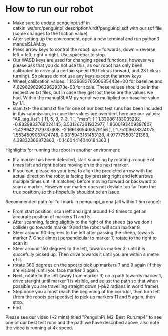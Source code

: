 # How to run our robot

- Make sure to update penguinpi.sdf in catkin_ws/src/penguinpi_description/urdf/penguinpi.sdf with our sdf file
	(some changes to the friction value)
- After setting up the environment, open a new terminal and run python3 manualSLAM.py
- Press arrow keys to control the robot: up = forwards, down = reverse, left = left, right = right. Use spacebar to stop.
- Our WASD keys are used for changing speed functions, however we please ask that you do not use this, as our robot has only been calibrated to drive at a certain speed (60 ticks/s forward, and 28 ticks/s turning). So please do not use any keys except the arrow keys.
- Wheel_calibration values: 1.142968276500685443e+00 for baseline and 4.629629629629629373e-03 for scale. These values should be in the respective txt files, but in case they get lost these are the values we had. Within the manualSLAM.py script we multiplied our baseline value by 1.1.
- slam.txt- the slam.txt file for one of our best test runs has been included in this submission, in case the values are overided, here are our values:
  "AR_tag_list": [
    11,
    5,
    9,
    7,
    3,
    1
  ],
  "map": [
    [
      1.330861183035292,
      -0.8339833768024145,
      3.531267361932977,
      1.8600193409397807,
      -1.4289422179737608,
      -2.1661805408529156
    ],
    [
      1.75109678374075,
      1.5534509057424748,
      0.8315943161453128,
      4.977775503121363,
      4.39832366872863,
      -0.14604414040194363
    ]

Highlights for running the robot in another environment:
- If a marker has been detected, start scanning by rotating a couple of times left and right before moving on to the next marker.
- If you can, please do your best to align the predicted arrow with the actual direction the robot is facing (by pressing right and left arrows multiple times until it matches) before moving forward or backward to scan a marker. However our marker does not deviate too far from the true position, so this hopefully shouldnt be an issue.

Recommended path for full mark in penguinpi_arena (all within 1.5m range):
- From start position, scan left and right around 1-2 times to get an accurate position of markers 11 and 5. 
- After scanning, facing slightly to the right of the sheep (so we don't collide) go towards marker 9 and the robot will scan marker 9.
- Steer around 90 degrees to the left after passing the sheep, towards marker 7. Once almost perpendicular to marker 7, rotate to the right to scan it.
- Steer around 150 degrees to the left, towards marker 3, until it is succefully picked up. Then drive towards it until you are within a metre of it.
- rotate 360 degrees on the spot to pick up markers 7 and 9 again (if they are visible), until you face marker 3 again.
- Next, rotate to the left (away from marker 3) on a path towards marker 1, drive staright until marker 1 is visible, and adjust the path so that when possible you are travelling straight down (-pi/2 radians in world frame).
- Stop once you almost reach the beginning of the corridor, then turn left (from the robots perspective) to pick up markers 11 and 5 again, then stop.
- End
	
Please see our video (~2 mins) titled "PenguinPi_M2_Best_Run.mp4" to see one of our best test runs and the path we have described above, also note the video is running at 4x speed.


